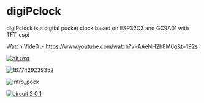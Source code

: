 # digiPclock
digiPclock is a digital pocket clock based on ESP32C3 and GC9A01 with TFT_espi

Watch Vide0 :- https://www.youtube.com/watch?v=AAeNH2h8M6g&t=192s

[![alt text](https://img.youtube.com/vi/AAeNH2h8M6g/0.jpg)](https://youtube.com/watch?v=AAeNH2h8M6g&t=192s)

![1677429239352](https://user-images.githubusercontent.com/59290454/221432257-28760b77-c963-4ed5-8330-7cbce8b4878f.jpeg)

![intro_pock](https://user-images.githubusercontent.com/59290454/221432265-f2b099ac-b7cf-4797-b62b-ad4f66e6c266.jpeg)

[![circuit 2 0 1](https://github.com/vishalsoniindia/digiPclock/assets/59290454/4fc3fd6b-6f85-461f-b69a-9d8de1607d3e)](https://www.youtube.com/watch?v=AAeNH2h8M6g&t=192s)
